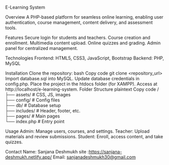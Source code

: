 E-Learning System

Overview
A PHP-based platform for seamless online learning, enabling user authentication, course management, content delivery, and assessment tools.

Features
Secure login for students and teachers.
Course creation and enrollment.
Multimedia content upload.
Online quizzes and grading.
Admin panel for centralized management.

Technologies
Frontend: HTML5, CSS3, JavaScript, Bootstrap
Backend: PHP, MySQL

Installation
Clone the repository:
bash
Copy code
git clone <repository_url>  
Import database.sql into MySQL.
Update database credentials in config.php.
Place the project in the htdocs folder (for XAMPP).
Access at http://localhost/e-learning-system.
Folder Structure
plaintext
Copy code
/  
├── assets/        # CSS, JS, images  
├── config/        # Config files  
├── db/            # Database setup  
├── includes/      # Header, footer, etc.  
├── pages/         # Main pages  
└── index.php      # Entry point  

Usage
Admin: Manage users, courses, and settings.
Teacher: Upload materials and review submissions.
Student: Enroll, access content, and take quizzes.

Contact
Name: Sanjana Deshmukh
site :https://sanjana-deshmukh.netlify.app/
Email: sanjanadeshmukh30@gmail.com

